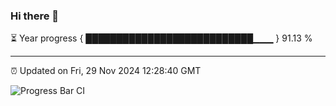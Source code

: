 ### Hi there 👋

⏳ Year progress { ███████████████████████████▁▁▁ } 91.13 %

---

⏰ Updated on Fri, 29 Nov 2024 12:28:40 GMT

![Progress Bar CI](https://github.com/liununu/liununu/workflows/Progress%20Bar%20CI/badge.svg)
